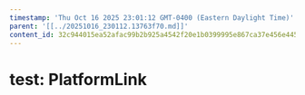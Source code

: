 ```yaml
---
timestamp: 'Thu Oct 16 2025 23:01:12 GMT-0400 (Eastern Daylight Time)'
parent: '[[../20251016_230112.13763f70.md]]'
content_id: 32c944015ea52afac99b2b925a4542f20e1b0399995e867ca37e456e4454e0df
---
```


# test: PlatformLink
